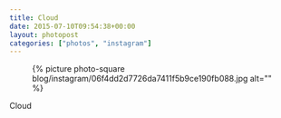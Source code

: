 ```yaml
---
title: Cloud
date: 2015-07-10T09:54:38+00:00
layout: photopost
categories: ["photos", "instagram"]
---
```


<figure class="photo photo--square">
  {% picture photo-square blog/instagram/06f4dd2d7726da7411f5b9ce190fb088.jpg alt="" %}
</figure>

Cloud
